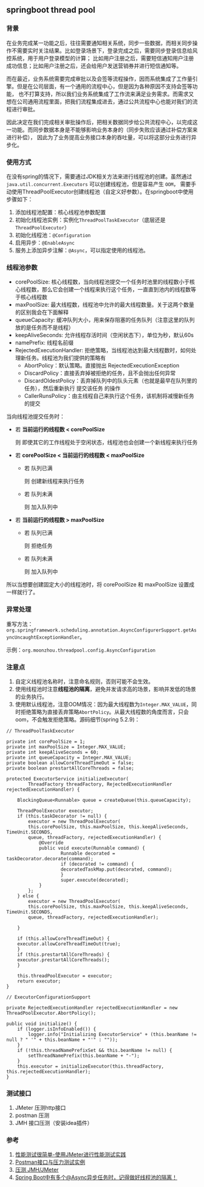 ## springboot thread pool

### 背景
在业务完成某一功能之后，往往需要通知相关系统，同步一些数据，而相关同步操作不需要实时关注结果。比如登录场景下，登录完成之后，需要同步登录信息给风控系统，用于用户登录模型的计算；
比如用户注册之后，需要短信通知用户注册成功信息；比如用户注册之后，还会给用户发送营销券并进行短信通知等。

而在最近，业务系统需要完成审批以及会签等流程操作，因而系统集成了工作量引擎。但是在公司层面，有一个通用的流程中心，但是因为各种原因不支持会签等功能，
也不打算支持，所以我们业务系统集成了工作流来满足业务需求。而需求又想在公司通用流程里面，把我们流程集成进去，通过公共流程中心也能对我们的流程进行审批。

因此决定在我们完成相关审批操作后，把相关数据同步给公共流程中心，以完成这一功能。而同步数据本身是不能够影响业务本身的（同步失败应该通过补偿方案来进行补偿），
因此为了业务提高业务接口本身的吞吐量，可以将这部分业务进行异步化。

### 使用方式
在没有spring的情况下，需要通过JDK相关方法来进行线程池的创建。虽然通过 `java.util.concurrent.Executors` 可以创建线程池，但是容易产生 `OOM`，
需要手动使用ThreadPoolExecutor创建线程池（自定义好参数）。在springboot中使用步骤如下：
1. 添加线程池配置：核心线程池参数配置
2. 初始化线程池实例：实例化`ThreadPoolTaskExecutor`（底层还是`ThreadPoolExecutor`）
3. 初始化线程池：`@Configuration`
4. 启用异步：`@EnableAsync`
5. 服务上添加异步注解：`@Async`，可以指定使用的线程池。

### 线程池参数
- corePoolSize: 核心线程数，当向线程池提交一个任务时池里的线程数小于核心线程数，那么它会创建一个线程来执行这个任务，一直直到池内的线程数等于核心线程数
- maxPoolSize: 最大线程数，线程池中允许的最大线程数量。关于这两个数量的区别我会在下面解释
- queueCapacity: 缓冲队列大小，用来保存阻塞的任务队列（注意这里的队列放的是任务而不是线程）
- keepAliveSeconds: 允许线程存活时间（空闲状态下），单位为秒，默认60s
- namePrefix: 线程名前缀
- RejectedExecutionHandler: 拒绝策略，当线程池达到最大线程数时，如何处理新任务。线程池为我们提供的策略有
  - AbortPolicy：默认策略。直接抛出 RejectedExecutionException
  - DiscardPolicy：直接丢弃掉被拒绝的任务，且不会抛出任何异常
  - DiscardOldestPolicy：丢弃掉队列中的队头元素（也就是最早在队列里的任务），然后重新执行 提交该任务 的操作
  - CallerRunsPolicy：由主线程自己来执行这个任务，该机制将减慢新任务的提交

当向线程池提交任务时：
- 若 **当前运行的线程数 < corePoolSize**

  则 即使其它的工作线程处于空闲状态，线程池也会创建一个新线程来执行任务

- 若 **corePoolSize < 当前运行的线程数 < maxPoolSize**
  - 若 队列已满

    则 创建新线程来执行任务

  - 若 队列未满

    则 加入队列中

- 若 **当前运行的线程数 > maxPoolSize**
  - 若 队列已满

    则 拒绝任务

  - 若 队列未满

    则 加入队列中

所以当想要创建固定大小的线程池时，将 corePoolSize 和 maxPoolSize 设置成一样就行了。

### 异常处理
重写方法：`org.springframework.scheduling.annotation.AsyncConfigurerSupport.getAsyncUncaughtExceptionHandler`。

示例：`org.moonzhou.threadpool.config.AsyncConfiguration`

### 注意点
1. 自定义线程池名称时，注意命名规则，否则可能不会生效。
2. 使用线程池时注意**线程池的隔离**，避免并发请求高的场景，影响并发低的场景的业务执行。
3. 使用默认线程池，注意OOM情况：因为最大线程数为`Integer.MAX_VALUE`，同时拒绝策略为直接丢弃策略`AbortPolicy`。从最大线程数的角度而言，只会oom，不会触发拒绝策略。源码细节(spring 5.2.9)：
```
// ThreadPoolTaskExecutor

private int corePoolSize = 1;
private int maxPoolSize = Integer.MAX_VALUE;
private int keepAliveSeconds = 60;
private int queueCapacity = Integer.MAX_VALUE;
private boolean allowCoreThreadTimeOut = false;
private boolean prestartAllCoreThreads = false;

protected ExecutorService initializeExecutor(
        ThreadFactory threadFactory, RejectedExecutionHandler rejectedExecutionHandler) {

    BlockingQueue<Runnable> queue = createQueue(this.queueCapacity);

    ThreadPoolExecutor executor;
    if (this.taskDecorator != null) {
        executor = new ThreadPoolExecutor(
        this.corePoolSize, this.maxPoolSize, this.keepAliveSeconds, TimeUnit.SECONDS,
        queue, threadFactory, rejectedExecutionHandler) {
            @Override
            public void execute(Runnable command) {
                    Runnable decorated = taskDecorator.decorate(command);
                    if (decorated != command) {
                    decoratedTaskMap.put(decorated, command);
                    }
                    super.execute(decorated);
            }
        };
    } else {
        executor = new ThreadPoolExecutor(
        this.corePoolSize, this.maxPoolSize, this.keepAliveSeconds, TimeUnit.SECONDS,
        queue, threadFactory, rejectedExecutionHandler);

    }

    if (this.allowCoreThreadTimeOut) {
    executor.allowCoreThreadTimeOut(true);
    }
    if (this.prestartAllCoreThreads) {
    executor.prestartAllCoreThreads();
    }

    this.threadPoolExecutor = executor;
    return executor;
}
```

```
// ExecutorConfigurationSupport

private RejectedExecutionHandler rejectedExecutionHandler = new ThreadPoolExecutor.AbortPolicy();

public void initialize() {
    if (logger.isInfoEnabled()) {
        logger.info("Initializing ExecutorService" + (this.beanName != null ? " '" + this.beanName + "'" : ""));
    }
    if (!this.threadNamePrefixSet && this.beanName != null) {
        setThreadNamePrefix(this.beanName + "-");
    }
    this.executor = initializeExecutor(this.threadFactory, this.rejectedExecutionHandler);
}
```

### 测试接口
1. JMeter 压测http接口
2. postman 压测
3. JMH 接口压测（安装idea插件）


### 参考
1. [性能测试很简单-使用JMeter进行性能测试实践](https://zhuanlan.zhihu.com/p/369288617)
2. [Postman接口与压力测试实例](https://www.cnblogs.com/yinjia/p/10122178.html)
3. [压测 JMH/JMeter](https://www.cnblogs.com/ruhuanxingyun/p/14248315.html)
4. [Spring Boot中有多个@Async异步任务时，记得做好线程池的隔离！](https://juejin.cn/post/7009088674344206373)
